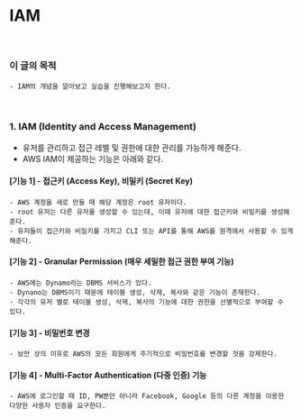 # IAM
<br/>

### 이 글의 목적
    - IAM의 개념을 알아보고 실습을 진행해보고자 한다.
<br/>

### 1. IAM (Identity and Access Management)
- 유저를 관리하고 접근 레벨 및 권한에 대한 관리를 가능하게 해준다.
- AWS IAM이 제공하는 기능은 아래와 같다.
#### [기능 1] - 접근키 (Access Key), 비밀키 (Secret Key)
```plaintext
- AWS 계정을 새로 만들 때 해당 계정은 root 유저이다.
- root 유저는 다른 유저를 생성할 수 있는데, 이때 유저에 대한 접근키와 비밀키를 생성해준다.
- 유저들이 접근키와 비밀키를 가지고 CLI 또는 API를 통해 AWS를 원격에서 사용할 수 있게 해준다.
```
#### [기능 2] - Granular Permission (매우 세밀한 접근 권한 부여 기능)
```plaintext
- AWS에는 Dynamo라는 DBMS 서비스가 있다.
- Dynano는 DBMS이기 때문에 테이블 생성, 삭제, 복사와 같은 기능이 존재한다.
- 각각의 유저 별로 테이블 생성, 삭제, 복사의 기능에 대한 권한을 선별적으로 부여할 수 있다.
```
#### [기능 3] - 비밀번호 변경
```plaintext
- 보안 상의 이유로 AWS의 모든 회원에게 주기적으로 비밀번호를 변경할 것을 강제한다.
```
#### [기능 4] - Multi-Factor Authentication (다중 인증) 기능
```plaintext
- AWS에 로그인할 때 ID, PW뿐만 아니라 Facebook, Google 등의 다른 계정을 이용한 다양한 사용자 인증을 요구한다.
```
